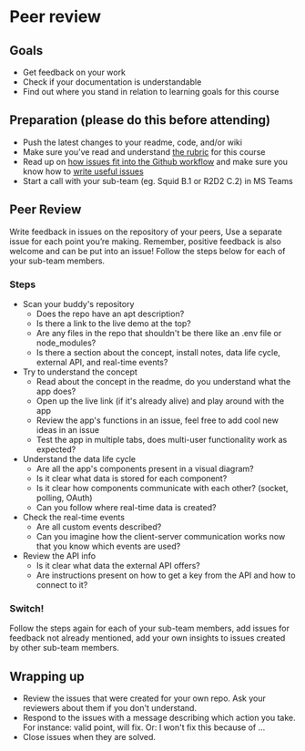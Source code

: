 # Peer review

## Goals
- Get feedback on your work
- Check if your documentation is understandable
- Find out where you stand in relation to learning goals for this course

## Preparation (please do this before attending)
- Push the latest changes to your readme, code, and/or wiki
- Make sure you’ve read and understand [the rubric](https://github.com/cmda-minor-web/real-time-web-2021#grading) for this course
- Read up on [how issues fit into the Github workflow](https://guides.github.com/features/issues/) and  make sure you know how to [write useful issues](https://upthemes.com/blog/2014/02/writing-useful-github-issues/)
- Start a call with your sub-team (eg. Squid B.1 or R2D2 C.2) in MS Teams

## Peer Review
Write feedback in issues on the repository of your peers, Use a separate issue for each point you’re making. Remember, positive feedback is also welcome and can be put into an issue! Follow the steps below for each of your sub-team members.

### Steps
- Scan your buddy's repository
    + Does the repo have an apt description?
    + Is there a link to the live demo at the top?
    + Are any files in the repo that shouldn't be there like an .env file or node_modules?
    + Is there a section about the concept, install notes, data life cycle, external API, and real-time events?
- Try to understand the concept
    + Read about the concept in the readme, do you understand what the app does?
    + Open up the live link (if it's already alive) and play around with the app
    + Review the app's functions in an issue, feel free to add cool new ideas in an issue
    + Test the app in multiple tabs, does multi-user functionality work as expected?
- Understand the data life cycle
    + Are all the app's components present in a visual diagram?
    + Is it clear what data is stored for each component?
    + Is it clear how components communicate with each other? (socket, polling, OAuth)
    + Can you follow where real-time data is created?
- Check the real-time events
    + Are all custom events described?
    + Can you imagine how the client-server communication works now that you know which events are used?
- Review the API info
    + Is it clear what data the external API offers?
    + Are instructions present on how to get a key from the API and how to connect to it?
### Switch!
Follow the steps again for each of your sub-team members, add issues for feedback not already mentioned, add your own insights to issues created by other sub-team members.

## Wrapping up
- Review the issues that were created for your own repo. Ask your reviewers about them if you don't understand.
- Respond to the issues with a message describing which action you take. For instance: valid point, will fix. Or: I won't fix this because of ...
- Close issues when they are solved.